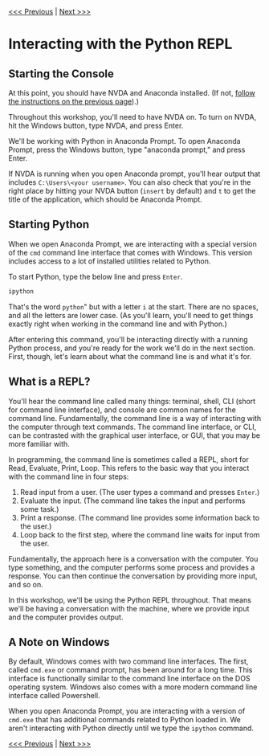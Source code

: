 [<<< Previous](installation.md) | [Next >>>](review.md)

# Interacting with the Python REPL

## Starting the Console

At this point, you should have NVDA and Anaconda installed. (If not, [follow the instructions on the previous page](installation.md)).)

Throughout this workshop, you'll need to have NVDA on. To turn on NVDA, hit the Windows button, type NVDA, and press Enter.

We'll be working with Python in Anaconda Prompt. To open Anaconda Prompt, press the Windows button, type "anaconda prompt," and press Enter.

If NVDA is running when you open Anaconda prompt, you'll hear output that includes `C:\Users\<your username>`. You can also check that you're in the right place by hitting your NVDA button (`insert` by default) and `t` to get the title of the application, which should be Anaconda Prompt.

## Starting Python

When we open Anaconda Prompt, we are interacting with a special version of the `cmd` command line interface that comes with Windows. This version includes access to a lot of installed utilities related to Python.

To start Python, type the below line and press `Enter`.

```cmd
ipython
```

That's the word `python`" but with a letter `i` at the start. There are no spaces, and all the letters are lower case. (As you'll learn, you'll need to get things exactly right when working in the command line and with Python.)

After entering this command, you'll be interacting directly with a running Python process, and you're ready for the work we'll do in the next section. First, though, let's learn about what the command line is and what it's for.

## What is a REPL?

You'll hear the command line called many things: terminal, shell, CLI (short for command line interface), and console are common names for the command line. Fundamentally, the command line is a way of interacting with the computer through text commands. The command line interface, or CLI, can be contrasted with the graphical user interface, or GUI, that you may be more familiar with.

In programming, the command line is sometimes called a REPL, short for Read, Evaluate, Print, Loop. This refers to the basic way that you interact with the command line in four steps:

1. Read input from a user. (The user types a command and presses `Enter`.)
2. Evaluate the input. (The command line takes the input and performs some task.)
3. Print a response. (The command line provides some information back to the user.)
4. Loop back to the first step, where the command line waits for input from the user.

Fundamentally, the approach here is a conversation with the computer. You type something, and the computer performs some process and provides a response. You can then continue the conversation by providing more input, and so on.

In this workshop, we'll be using the Python REPL throughout. That means we'll be having a conversation with the machine, where we provide input and the computer provides output.

## A Note on Windows

By default, Windows comes with two command line interfaces. The first, called `cmd.exe` or command prompt, has been around for a long time. This interface is functionally similar to the command line interface on the DOS operating system. Windows also comes with a more modern command line interface called Powershell.

When you open Anaconda Prompt, you are interacting with a version of `cmd.exe` that has additional commands related to Python loaded in. We aren't interacting with Python directly until we type the `ipython` command.

[<<< Previous](installation.md) | [Next >>>](review.md)

